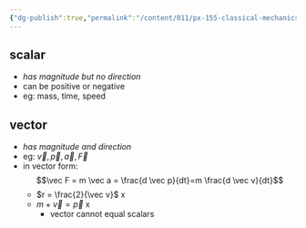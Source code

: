 ```yaml
---
{"dg-publish":true,"permalink":"/content/011/px-155-classical-mechanics-and-special-relativity/classical-mechanics/px-155-a-foundations-of-classical-mechanics/px-155-a4-scalars-and-vectors/","noteIcon":"1","created":"2024-10-01T18:27:09.471+01:00","updated":"2024-11-26T19:53:56.212+00:00"}
---
```


## scalar
- *has magnitude but no direction*
- can be positive or negative
- eg: mass, time, speed
## vector
- *has magnitude and direction*
- eg: $\vec v, \vec p, \vec a, \vec F$
- in vector form:
$$\vec F = m \vec a = \frac{d \vec p}{dt}=m \frac{d \vec v}{dt}$$
	- $r = \frac{2}{\vec v}$    x
	- $m+\vec v = \vec p$    x
		- vector cannot equal scalars